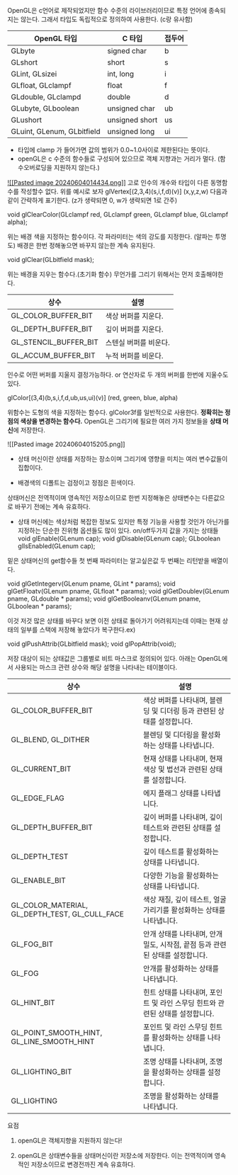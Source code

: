 OpenGL은 c언어로 제작되었지만 함수 수준의 라이브러리이므로 특정 언어에 종속되지는 않는다. 그래서 타입도 독립적으로 정의하여 사용한다. (c랑 유사함)

| OpenGL 타입                  | C 타입           | 접두어 |
| -------------------------- | -------------- | --- |
| GLbyte                     | signed char    | b   |
| GLshort                    | short          | s   |
| GLint, GLsizei             | int, long      | i   |
| GLfloat, GLclampf          | float          | f   |
| GLdouble, GLclampd         | double         | d   |
| GLubyte, GLboolean         | unsigned char  | ub  |
| GLushort                   | unsigned short | us  |
| GLuint, GLenum, GLbitfield | unsigned long  | ui  |
- 타입에 clamp 가 들어가면 값의 범위가 0.0~1.0사이로 제한된다는 뜻이다.
- openGL은 c 수준의 함수들로 구성되어 있으므로 객체 지향과는 거리가 멀다.
  (함수오버로딩을 지원하지 않는다.)

[![[Pasted image 20240604014434.png]]](https://github.com/jin20203458/Obsidian/blob/main/%EA%B8%B0%ED%83%80_%EC%9E%90%EB%A3%8C/Pasted%20image%2020240604014434.png)
고로 인수의 개수와 타입이 다른 동명함수를 작성할수 없다. 위를 예시로 보자
glVertex[(2,3,4)(s,i,f,d)(v)] (x,y,z,w) 다음과 같이 간략하게 표기한다.
(z가 생략되면 0, w가 생략되면 1로 간주)

void glClearColor(GLclampf red, GLclampf green, GLclampf blue, GLclampf alpha);

위는 배경 색을 지정하는 함수이다. 각 파라미터는 색의 강도를 지정한다. (알파는 투명도) 배경은 한번 정해놓으면 바꾸지 않는한 계속 유지된다.

void glClear(GLbitfield mask);

위는 배경을 지우는 함수다.(초기화 함수) 무언가를 그리기 위해서는 먼저 호출해야한다.

|상수|설명|
|---|---|
|GL_COLOR_BUFFER_BIT|색상 버퍼를 지운다.|
|GL_DEPTH_BUFFER_BIT|깊이 버퍼를 지운다.|
|GL_STENCIL_BUFFER_BIT|스텐실 버퍼를 비운다.|
|GL_ACCUM_BUFFER_BIT|누적 버퍼를 비운다.|
인수로 어떤 버퍼를 지울지 결정가능하다. or 연산자로 두 개의 버퍼를 한번에 지울수도 있다.

glColor[(3,4)(b,s,i,f,d,ub,us,ui)(v)] (red, green, blue, alpha)

위함수는 도형의 색을 지정하는 함수다. glColor3f를 일반적으로 사용한다.
**정확히는 정점의 색상을 변경하는 함수다.**
OpenGL은 그리기에 필요한 여러 가지 정보들을 **상태 머신**에 저장한다.

![[Pasted image 20240604015205.png]]
- 상태 머신이란 상태를 저장하는 장소이며 그리기에 영향을 미치는 여러 변수값들이 집합이다.

- 배경색의 디폴트는 검정이고 정점은 흰색이다.

상태머신은 전역적이며 영속적인 저장소이므로 한번 지정해놓은 상태변수는 다른값으로 바꾸기 전에는 계속 유효하다.

- 상태 머신에는 색상처럼 복잡한 정보도 있지만 특정 기능을 사용할 것인가 아닌가를 지정하는 단순한 진위형 옵션들도 많이 있다. on/off두가지 값을 가지는 상태들
void glEnable(GLenum cap);
void glDisable(GLenum cap);
GLboolean glIsEnabled(GLenum cap);

밑은 상태머신의 get함수들 첫 번째 파라미터는 알고싶은값 두 번째는 리턴받을 배열이다.

void glGetIntegerv(GLenum pname, GLint * params);
void glGetFloatv(GLenum pname, GLfloat * params);
void glGetDoublev(GLenum pname, GLdouble * params);
void glGetBooleanv(GLenum pname, GLboolean * params);

이것 저것 많은 상태를 바꾸다 보면 이전 상태로 돌아가기 어려워지는데 이때는 현재 상태의 일부를 스택에 저장해 놓았다가 복구한다.ex)

void glPushAttrib(GLbitfield mask);
void glPopAttrib(void);

저장 대상이 되는 상태값은 그룹별로 비트 마스크로 정의되어 있다. 
아래는 OpenGL에서 사용되는 마스크 관련 상수와 해당 설명을 나타내는 테이블이다.

|상수|설명|
|---|---|
|GL_COLOR_BUFFER_BIT|색상 버퍼를 나타내며, 블렌딩 및 디더링 등과 관련된 상태를 설정합니다.|
|GL_BLEND, GL_DITHER|블렌딩 및 디더링을 활성화하는 상태를 나타냅니다.|
|GL_CURRENT_BIT|현재 상태를 나타내며, 현재 색상 및 법선과 관련된 상태를 설정합니다.|
|GL_EDGE_FLAG|에지 플래그 상태를 나타냅니다.|
|GL_DEPTH_BUFFER_BIT|깊이 버퍼를 나타내며, 깊이 테스트와 관련된 상태를 설정합니다.|
|GL_DEPTH_TEST|깊이 테스트를 활성화하는 상태를 나타냅니다.|
|GL_ENABLE_BIT|다양한 기능을 활성화하는 상태를 나타냅니다.|
|GL_COLOR_MATERIAL, GL_DEPTH_TEST, GL_CULL_FACE|색상 재질, 깊이 테스트, 얼굴 가리기를 활성화하는 상태를 나타냅니다.|
|GL_FOG_BIT|안개 상태를 나타내며, 안개 밀도, 시작점, 끝점 등과 관련된 상태를 설정합니다.|
|GL_FOG|안개를 활성화하는 상태를 나타냅니다.|
|GL_HINT_BIT|힌트 상태를 나타내며, 포인트 및 라인 스무딩 힌트와 관련된 상태를 설정합니다.|
|GL_POINT_SMOOTH_HINT, GL_LINE_SMOOTH_HINT|포인트 및 라인 스무딩 힌트를 활성화하는 상태를 나타냅니다.|
|GL_LIGHTING_BIT|조명 상태를 나타내며, 조명을 활성화하는 상태를 설정합니다.|
|GL_LIGHTING|조명을 활성화하는 상태를 나타냅니다.|

요점
1. openGL은 객체지향을 지원하지 않는다!

2. openGL은 상태변수들을 상태머신이란 저장소에 저장한다.
   이는 전역적이며 영속적인 저장소이므로 변경전까진 계속 유효하다.
